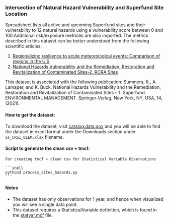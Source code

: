 ### Intersection of Natural Hazard Vulnerability and Superfund Site Location
Spreadsheet lists all active and upcoming Superfund sites and their vulnerability to 12 natural hazards using a vulnerability score between 0 and 100.Additional risk/exposure metrices are also imported. The metrics described in this dataset can be better understood from the following scientific articles:

1. [Regionalizing resilience to acute meteorological events: Comparison of regions in the U.S](https://pubmed.ncbi.nlm.nih.gov/33447596/)
2. [National Hazards Vulnerability and the Remediation, Restoration and Revitalization of Contaminated Sites-2. RCRA Sites](https://pubmed.ncbi.nlm.nih.gov/34123411/)

This dataset is associated with the following publication: Summers, K., A. Lamaper, and K. Buck. National Hazards Vulnerability and the Remediation, Restoration and Revitalization of Contaminated Sites – 1. Superfund. ENVIRONMENTAL MANAGEMENT. Springer-Verlag, New York, NY, USA, 14, (2021).


#### How to get the dataset:
To download the dataset, visit [catalog.data.gov](https://catalog.data.gov/dataset/intersection-of-natural-hazard-vulnerability-and-superfund-site-location) and you will be able to find the dataset in excel format under the Downloads section under `SF_CRSI_OLEM.xlsx` filename.

#### Script to generate the clean csv + tmcf:
    For creating tmcf + clean csv for Statistical Variable Observations
    
    ```shell
    python3 process_sites_hazards.py
    ```
#### Notes
- The dataset has only observations for 1 year, and hence when visualized you will see a single data point.
- This dataset requires a StatisticalVariable definition, which is found in the [statvar.mcf](statvar.mcf) file.
